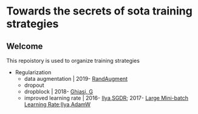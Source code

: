 # Towards the secrets of sota training strategies
## Welcome
This repoistory is used to organize training strategies 
- Regularization
  - data augmentation | 2019- <a href="https://arxiv.org/abs/1909.13719">RandAugment</a>
  - dropout
  - dropblock | 2018- <a href="https://arxiv.org/abs/1810.12890">Ghiasi, G</a>
  - improved learning rate | 2016- <a href="https://arxiv.org/abs/1608.03983">Ilya,SGDR</a>; 2017- <a href="https://arxiv.org/abs/1706.02677">Large Mini-batch Learning Rate</a>;<a href='https://arxiv.org/abs/1711.05101'>Ilya,AdamW</a>
